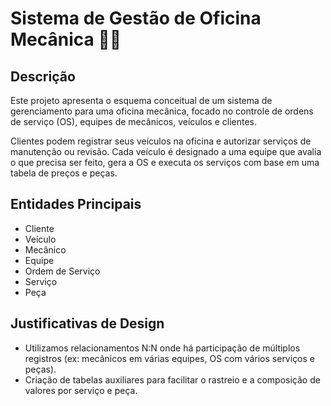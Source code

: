 # Sistema de Gestão de Oficina Mecânica 🚗🔧

## Descrição
Este projeto apresenta o esquema conceitual de um sistema de gerenciamento para uma oficina mecânica, focado no controle de ordens de serviço (OS), equipes de mecânicos, veículos e clientes.

Clientes podem registrar seus veículos na oficina e autorizar serviços de manutenção ou revisão. Cada veículo é designado a uma equipe que avalia o que precisa ser feito, gera a OS e executa os serviços com base em uma tabela de preços e peças.

## Entidades Principais
- Cliente
- Veículo
- Mecânico
- Equipe
- Ordem de Serviço
- Serviço
- Peça

## Justificativas de Design
- Utilizamos relacionamentos N:N onde há participação de múltiplos registros (ex: mecânicos em várias equipes, OS com vários serviços e peças).
- Criação de tabelas auxiliares para facilitar o rastreio e a composição de valores por serviço e peça.

